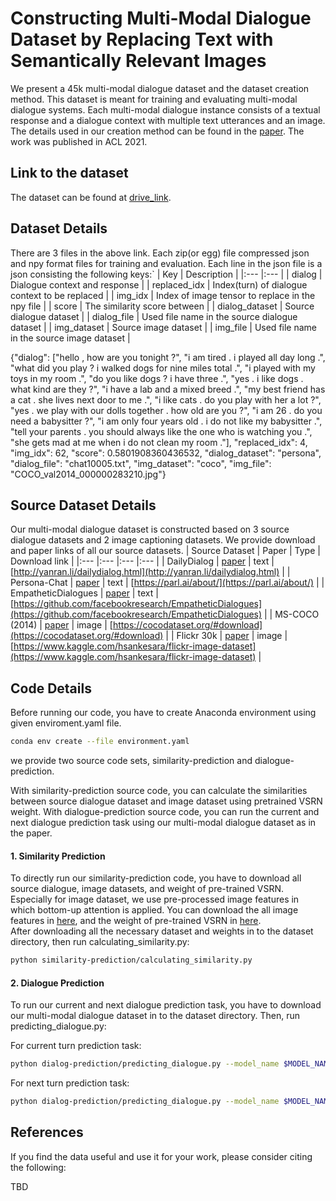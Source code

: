 # Constructing Multi-Modal Dialogue Dataset by Replacing Text with Semantically Relevant Images

We present a 45k multi-modal dialogue dataset and the dataset creation method. This dataset is meant for training and evaluating multi-modal dialogue systems. Each multi-modal dialogue instance consists of a textual response and a dialogue context with multiple text utterances and an image. The details used in our creation method can be found in the [paper](TBD). The work was published in ACL 2021.

## Link to the dataset

The dataset can be found at [drive_link](https://drive.google.com/drive/folders/12-Zz4MJTASJVlbncpSWvBVqLDe5_m5QU?usp=sharing).

## Dataset Details

There are 3 files in the above link. Each zip(or egg) file compressed json and npy format files for training and evaluation.
Each line in the json file is a json consisting the following keys:`
| Key | Description |
|:--- |:---         |
| dialog  | Dialogue context and response |
| replaced_idx | Index(turn) of dialogue context to be replaced |
| img_idx | Index of image tensor to replace in the npy file |
| score | The similarity score between |
| dialog_dataset | Source dialogue dataset |
| dialog_file | Used file name in the source dialogue dataset |
| img_dataset | Source image dataset |
| img_file | Used file name in the source image dataset |

{"dialog": ["hello , how are you tonight ?", "i am tired . i played all day long .", "what did you play ? i walked dogs for nine miles total .", "i played with my toys in my room .", "do you like dogs ? i have three .", "yes . i like dogs . what kind are they ?", "i have a lab and a mixed breed .", "my best friend has a cat . she lives next door to me .", "i like cats . do you play with her a lot ?", "yes . we play with our dolls together . how old are you ?", "i am 26 . do you need a babysitter ?", "i am only four years old . i do not like my babysitter .", "tell your parents . you should always like the one who is watching you .", "she gets mad at me when i do not clean my room ."], "replaced_idx": 4, "img_idx": 62, "score": 0.5801908360436532, "dialog_dataset": "persona", "dialog_file": "chat10005.txt", "img_dataset": "coco", "img_file": "COCO_val2014_000000283210.jpg"}

## Source Dataset Details

Our multi-modal dialogue dataset is constructed based on 3 source dialogue datasets and 2 image captioning datasets.
We provide download and paper links of all our source datasets.
| Source Dataset | Paper | Type | Download link |
|:---            |:---   |:---  |:---           |
| DailyDialog | [paper](https://www.aclweb.org/anthology/I17-1099/)  | text | [http://yanran.li/dailydialog.html](http://yanran.li/dailydialog.html) |
| Persona-Chat | [paper](https://www.aclweb.org/anthology/P18-1205/) | text | [https://parl.ai/about/](https://parl.ai/about/) |
| EmpatheticDialogues | [paper](https://www.aclweb.org/anthology/P19-1534/) | text | [https://github.com/facebookresearch/EmpatheticDialogues](https://github.com/facebookresearch/EmpatheticDialogues) |
| MS-COCO (2014) | [paper](https://link.springer.com/chapter/10.1007/978-3-319-10602-1_48) | image | [https://cocodataset.org/#download](https://cocodataset.org/#download) |
| Flickr 30k | [paper](https://openaccess.thecvf.com/content_iccv_2015/html/Plummer_Flickr30k_Entities_Collecting_ICCV_2015_paper.html) | image | [https://www.kaggle.com/hsankesara/flickr-image-dataset](https://www.kaggle.com/hsankesara/flickr-image-dataset) |


## Code Details 

Before running our code, you have to create Anaconda environment using given enviroment.yaml file.

```bash
conda env create --file environment.yaml
```

we provide two source code sets, similarity-prediction and dialogue-prediction.

With similarity-prediction source code, you can calculate the similarities between source dialogue dataset and image dataset using pretrained VSRN weight.
With dialogue-prediction source code, you can run the current and next dialogue prediction task using our multi-modal dialogue dataset as in the paper.

#### 1. Similarity Prediction
To directly run our similarity-prediction code, you have to download all source dialogue, image datasets, and weight of pre-trained VSRN. Especially for image dataset, we use pre-processed image features in which bottom-up attention is applied. You can download the all image features in [here](TBD), and the weight of pre-trained VSRN in [here](https://drive.google.com/drive/folders/1zUgma0SD4Dp3b3n55pv7QAsTBFRF_6m8?usp=sharing).  
After downloading all the necessary dataset and weights in to the dataset directory, then run calculating_similarity.py:

```bash
python similarity-prediction/calculating_similarity.py
```

#### 2. Dialogue Prediction
To run our current and next dialogue prediction task, you have to download our multi-modal dialogue dataset in to the dataset directory. Then, run predicting_dialogue.py:

For current turn prediction task:
```bash
python dialog-prediction/predicting_dialogue.py --model_name $MODEL_NAME --gpu_id $GPU_ID --task current
```

For next turn prediction task:
```bash
python dialog-prediction/predicting_dialogue.py --model_name $MODEL_NAME --gpu_id $GPU_ID --task next
```

## References
If you find the data useful and use it for your work, please consider citing the following:

TBD

<!-- ```
@misc{kumar2020clarq,
    title={ClarQ: A large-scale and diverse dataset for Clarification Question Generation},
    author={Vaibhav Kumar and Alan W. black},
    year={2020},
    eprint={2006.05986},
    archivePrefix={arXiv},
    primaryClass={cs.CL}
}
``` -->
